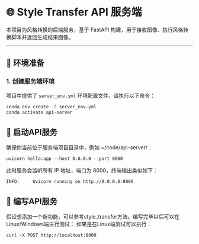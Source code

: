 # 🌐 Style Transfer API 服务端

本项目为风格转换的后端服务，基于 FastAPI 构建，用于接收图像、执行风格转换脚本并返回生成结果图像。

---

## 🧱 环境准备

### 1. 创建服务端环境

项目中提供了 `server_env.yml` 环境配置文件，请执行以下命令：

```bash
conda env create -f server_env.yml
conda activate api-server
```
## 🧱 启动API服务

确保你当前位于服务端项目目录中，例如 ~/code/api-server/：
```
uvicorn hello:app --host 0.0.0.0 --port 8000
```
此时服务会监听所有 IP 地址，端口为 8000，终端输出类似如下：
```
INFO:     Uvicorn running on http://0.0.0.0:8000
```
## 🧱 编写API服务
假设想添加一个新功能，可以参考style_transfer方法。编写完毕以后可以在Linux/Windows端进行测试：
如果是在Linux端测试可以执行：
```
curl -X POST http://localhost:8000
```